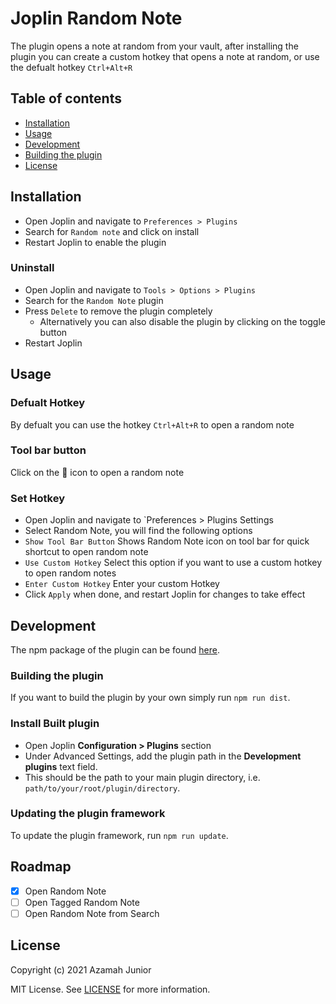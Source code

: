 # Joplin Random Note

The plugin opens a note at random from your vault, after installing the plugin you can create a custom hotkey that opens a note at random, or use the defualt hotkey `Ctrl+Alt+R`

## Table of contents

- [Installation](#installation)
- [Usage](#usage)
- [Development](#usage)
- [Building the plugin](#Building-the-plugin)
- [License](#license)

## Installation

- Open Joplin and navigate to `Preferences > Plugins`
- Search for `Random note` and click on install
- Restart Joplin to enable the plugin

### Uninstall

- Open Joplin and navigate to `Tools > Options > Plugins`
- Search for the `Random Note` plugin
- Press `Delete` to remove the plugin completely
  - Alternatively you can also disable the plugin by clicking on the toggle button
- Restart Joplin

## Usage

### Defualt Hotkey

By defualt you can use the hotkey `Ctrl+Alt+R` to open a random note

### Tool bar button

Click on the 🔀 icon to open a random note

### Set Hotkey

- Open Joplin and navigate to `Preferences > Plugins Settings
- Select Random Note, you will find the following options
- `Show Tool Bar Button` Shows Random Note icon on tool bar for quick shortcut to open random note
- `Use Custom Hotkey` Select this option if you want to use a custom hotkey to open random notes
- `Enter Custom Hotkey` Enter your custom Hotkey
- Click `Apply` when done, and restart Joplin for changes to take effect

## Development

The npm package of the plugin can be found [here](https://www.npmjs.com/package/joplin-plugin-random-note).

### Building the plugin

If you want to build the plugin by your own simply run `npm run dist`.

### Install Built plugin

- Open Joplin **Configuration > Plugins** section
- Under Advanced Settings, add the plugin path in the **Development plugins** text field.
- This should be the path to your main plugin directory, i.e. `path/to/your/root/plugin/directory`.

### Updating the plugin framework

To update the plugin framework, run `npm run update`.

## Roadmap

- [x] Open Random Note
- [ ] Open Tagged Random Note
- [ ] Open Random Note from Search

## License

Copyright (c) 2021 Azamah Junior

MIT License. See [LICENSE](./LICENSE) for more information.
